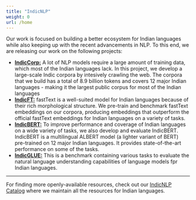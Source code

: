 ```yaml
---
title: "IndicNLP"
weight: 0
url: /home
---
```

           
Our work is focused on building a better ecosystem for Indian languages while also keeping up with the recent advancements in NLP. To this end, we are releasing our work on the following projects:

* <a href=""><b>IndicCorp:</b></a> A lot of NLP models require a large amount of training data, which most of the Indian languages lack. In this project, we develop a large-scale Indic corpora by intesively crawling the web. The corpora that we build has a total of 8.9 billion tokens and covers 12 major Indian languages - making it the largest public corpus for most of the Indian languages
* <a href=""><b>IndicFT:</b></a> fastText is a well-suited model for Indian languages because of their rich morphological structure. We pre-train and benchmark fastText embeddings on our corpora, producing embeddings that outperform the official fastText embeddings for Indian languages on a variety of tasks.
* <a href=""><b>IndicBERT:</b></a> To improve performance and coverage of Indian languages on a wide variety of tasks, we also develop and evaluate IndicBERT. IndicBERT is a multilingual ALBERT model (a lighter variant of BERT) pre-trained on 12 major Indian languages. It provides state-of-the-art performance on some of the tasks.
* <a href=""><b>IndicGLUE:</b></a> This is a benchmark containing various tasks to evaluate the natural language understanding capabilities of language models fpr Indian languages.

----

For finding more openly-available resources, check out our <a href="/resources">IndicNLP Catalog</a> where we maintain all the resources for Indian languages.

